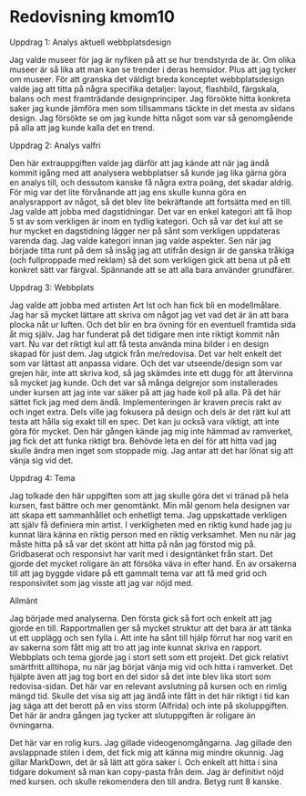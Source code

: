 ---
---
Redovisning kmom10
=========================

Uppdrag 1: Analys aktuell webbplatsdesign

Jag valde museer för jag är nyfiken på att se hur trendstyrda de är. Om olika museer är så lika att man kan se trender i deras hemsidor. Plus att jag tycker om museer.
För att granska det väldigt breda konceptet webbplatsdesign valde jag att titta på några specifika detaljer: layout, flashbild, färgskala, balans och mest framträdande designprinciper. Jag försökte hitta konkreta saker jag kunde jämföra men som tillsammans täckte in det mesta av sidans design.
Jag försökte se om jag kunde hitta något som var så genomgående på alla att jag kunde kalla det en trend.


Uppdrag 2: Analys valfri

Den här extrauppgiften valde jag därför att jag kände att när jag ändå kommit igång med att analysera webbplatser så kunde jag lika gärna göra en analys till, och dessutom kanske få några extra poäng, det skadar aldrig. För mig var det lite förvånande att jag ens skulle kunna göra en analysrapport av något, så det blev lite bekräftande att fortsätta med en till.
Jag valde att jobba med dagstidningar. Det var en enkel kategori att få ihop 5 st av som verkligen är inom en tydlig kategori. Och så var det kul att se hur mycket en dagstidning lägger ner på sånt som verkligen uppdateras varenda dag.
Jag valde kategori innan jag valde aspekter. Sen när jag började titta runt på dem så insåg jag att utifrån design är de ganska tråkiga (och fullproppade med reklam) så det som verkligen gick att bena ut på ett konkret sätt var färgval.
Spännande att se att alla bara använder grundfärer.


Uppdrag 3: Webbplats

Jag valde att jobba med artisten Art Ist och han fick bli en modellmålare. Jag har så mycket lättare att skriva om något jag vet vad det är än att bara plocka nåt ur luften. Och det blir en bra övning för en eventuell framtida sida åt mig själv. Jag har funderat på det tidigare men inte riktigt kommit nån vart. Nu var det riktigt kul att få testa använda mina bilder i en design skapad för just dem.
Jag utgick från me/redovisa. Det var helt enkelt det som var lättast att anpassa vidare. Och det var utseende/design som var grejen här, inte att skriva kod, så jag skämdes inte ett dugg för att återvinna så mycket jag kunde. Och det var så många delgrejor som installerades under kursen att jag inte var säker på att jag hade koll på alla. På det här sättet fick jag med dem ändå.
Implementeringen är kraven precis rakt av och inget extra. Dels ville jag fokusera på design och dels är det rätt kul att testa att hålla sig exakt till en spec. Det kan ju också vara viktigt, att inte göra för mycket.
Den här gången kände jag mig inte hämmad av ramverket, jag fick det att funka riktigt bra. Behövde leta en del för att hitta vad jag skulle ändra men inget som stoppade mig. Jag antar att det har lönat sig att vänja sig vid det.


Uppdrag 4: Tema

Jag tolkade den här uppgiften som att jag skulle göra det vi tränad på hela kursen, fast bättre och mer genomtänkt. Min mål genom hela designen var att skapa ett sammanhållet och enhetligt tema. Jag uppskattade verkligen att själv få definiera min artist. I verkligheten med en riktig kund hade jag ju kunnat lära känna en riktig person med en riktig verksamhet. Men nu när jag måste hitta på så var det skönt att hitta på nån jag förstod mig på.
Gridbaserat och responsivt har varit med i designtänket från start. Det gjorde det mycket roligare än att försöka väva in efter hand. En av orsakerna till att jag byggde vidare på ett gammalt tema var att få med grid och responsivitet som jag visste att jag var nöjd med.


Allmänt

Jag började med analyserna. Den första gick så fort och enkelt att jag gjorde en till. Rapportmallen ger så mycket struktur att det bara är att tänka ut ett upplägg och sen fylla i. Att inte ha sånt till hjälp förrut har nog varit en av sakerna som fått mig att tro att jag inte kunnat skriva en rapport.
Webbplats och tema gjorde jag i stort sett som ett projekt. Det gick relativt smärtfritt alltihopa, nu när jag börjat vänja mig vid och hitta i ramverket. Det hjälpte även att jag tog bort en del sidor så det inte blev lika stort som redovisa-sidan. Det här var en relevant avslutning på kursen och en rimlig mängd tid. Skulle det visa sig att jag ändå inte fått in det här riktigt i tid kan jag säga att det berott på en viss storm (Alfrida) och inte på skoluppgiften. Det här är andra gången jag tycker att slutuppgiften är roligare än övningarna.


Det här var en rolig kurs. Jag gillade videogenomgångarna. Jag gillade den avslappnade stilen i dem, det fick mig att känna mig mindre okunnig. Jag gillar MarkDown, det är så lätt att göra saker i. Och enkelt att hitta i sina tidgare dokument så man kan copy-pasta från dem.
Jag är definitivt nöjd med kursen. och skulle rekomendera den till andra. Betyg runt 8 kanske.
